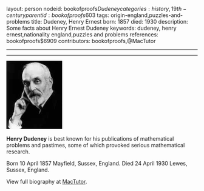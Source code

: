 layout: person
nodeid: bookofproofs$Dudeney
categories: history,19th-century
parentid: bookofproofs$603
tags: origin-england,puzzles-and-problems
title: Dudeney, Henry Ernest
born: 1857
died: 1930
description: Some facts about Henry Ernest Dudeney
keywords: dudeney, henry ernest,nationality england,puzzles and problems
references: bookofproofs$6909
contributors: bookofproofs,@MacTutor

---


---

![Dudeney.jpg](https://github.com/bookofproofs/bookofproofs.github.io/blob/main/_sources/_assets/images/portraits/Dudeney.jpg?raw=true)

**Henry Dudeney** is best known for his publications of mathematical problems and pastimes, some of which provoked serious mathematical research.

Born 10 April 1857 Mayfield, Sussex, England. Died 24 April 1930 Lewes, Sussex, England.


View full biography at [MacTutor](https://mathshistory.st-andrews.ac.uk/Biographies/Dudeney/).